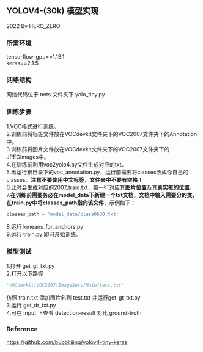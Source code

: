 YOLOV4-(30k) 模型实现
---
2022 By HERO_ZERO


### 所需环境
tensorflow-gpu==1.13.1  
keras==2.1.5  

### 网络结构
网络代码位于 nets 文件夹下 yolo_tiny.py  


### 训练步骤
1.VOC格式进行训练。  
2.训练前将标签文件放在VOCdevkit文件夹下的VOC2007文件夹下的Annotation中。  
3.训练前将图片文件放在VOCdevkit文件夹下的VOC2007文件夹下的JPEGImages中。  
4.在训练前利用voc2yolo4.py文件生成对应的txt。  
5.再运行根目录下的voc_annotation.py，运行前需要将classes改成你自己的classes。**注意不要使用中文标签，文件夹中不要有空格！**  
6.此时会生成对应的2007_train.txt，每一行对应其**图片位置**及其**真实框的位置**。  
7.**在训练前需要务必在model_data下新建一个txt文档，文档中输入需要分的类，在train.py中将classes_path指向该文件**，示例如下：   
```python
classes_path = 'model_data/class0630.txt'    
```
8.运行 kmeans_for_anchors.py  
9.运行 train.py 即可开始训练。

### 模型测试
1.打开 get_gt_txt.py  
2.打开以下路径
```python
'VOCdevkit/VOC2007/ImageSets/Main/test.txt'
```
仿照 train.txt 添加图片名到 test.txt 并运行get_gt_txt.py  
3.运行 get_dr_txt.py  
4.可在 input 下查看 detection-result 对比 ground-truth  


### Reference
https://github.com/bubbliiiing/yolov4-tiny-keras

